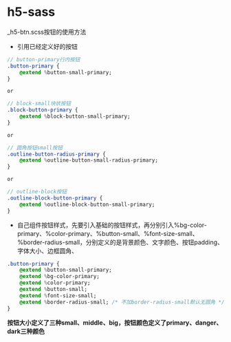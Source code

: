 # h5-sass

_h5-btn.scss按钮的使用方法

* 引用已经定义好的按钮

``` sass
// button-primary行内按钮
.button-primary {
	@extend %button-small-primary;
}

or

// block-small块状按钮
.block-button-primary {
	@extend %block-button-small-primary;
}

or

// 圆角按钮small按钮
.outline-button-radius-primary {
	@extend %outline-button-small-radius-primary;
}

or

// outline-block按钮
.outline-block-button-primary {
	@extend %outline-block-button-small-primary;
}
```

* 自己组件按钮样式，先要引入基础的按钮样式，再分别引入%bg-color-primary、%color-primary、%button-small、%font-size-small、%border-radius-small，分别定义的是背景颜色、文字颜色、按钮padding、字体大小、边框圆角、

``` sass
.button-primary {
	@extend %button-small-primary;
	@extend %bg-color-primary;
	@extend %color-primary;
	@extend %button-small;
	@extend %font-size-small;
	@extend %border-radius-small; /* 不加border-radius-small默认无圆角 */
}
```

**按钮大小定义了三种small、middle、big，按钮颜色定义了primary、danger、dark三种颜色**
